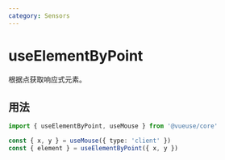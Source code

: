 ```yaml
---
category: Sensors
---
```


# useElementByPoint

根据点获取响应式元素。

## 用法

```ts
import { useElementByPoint, useMouse } from '@vueuse/core'

const { x, y } = useMouse({ type: 'client' })
const { element } = useElementByPoint({ x, y })
```
